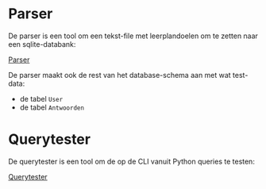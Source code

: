 # Parser

De parser is een tool om een tekst-file met leerplandoelen om te zetten naar een sqlite-databank:

[Parser](parser)

De parser maakt ook de rest van het database-schema aan met wat test-data:

- de tabel `User`
- de tabel `Antwoorden`

# Querytester

De querytester is een tool om de op de CLI vanuit Python queries te testen:

[Querytester](querytester)
